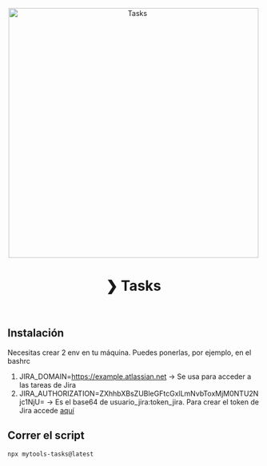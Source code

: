 <p align="center">
  <img src="https://github.com/diazdavid-info/my-tools/blob/main/apps/tasks/tasks.png" alt="Tasks" width="500" />
</p>

<h1 align="center">❯ Tasks</h1>

<br />

## Instalación

Necesitas crear 2 env en tu máquina. Puedes ponerlas, por ejemplo, en el bashrc

1. JIRA_DOMAIN=https://example.atlassian.net -> Se usa para acceder a las tareas de Jira
2. JIRA_AUTHORIZATION=ZXhhbXBsZUBleGFtcGxlLmNvbToxMjM0NTU2Njc1NjU= -> Es el base64 de usuario_jira:token_jira. Para crear el token de Jira accede [aquí](https://id.atlassian.com/manage-profile/security/api-tokens)

## Correr el script

```
npx mytools-tasks@latest
```
